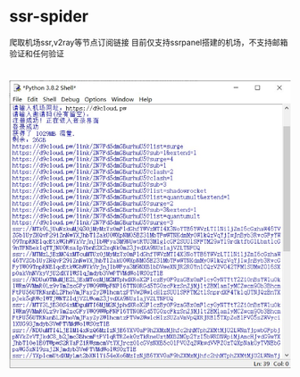 # ssr-spider
爬取机场ssr,v2ray等节点订阅链接
目前仅支持ssrpanel搭建的机场，不支持邮箱验证和任何验证

#

![image](https://github.com/1343890272/ssr-spider/blob/master/%E6%95%88%E6%9E%9C.jpg)
